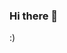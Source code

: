 ### Hi there 👋
:)
<!--
use the 1nc0gn30.py as a flask api to run commands to correlate with the 1nc0gn30.html in the templates directory.
-->
